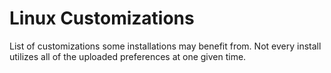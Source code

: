 # Linux Customizations
List of customizations some installations may benefit from.
Not every install utilizes all of the uploaded preferences at one given time.
